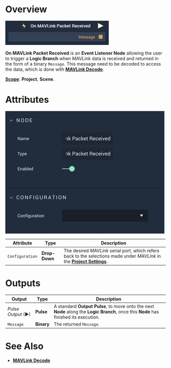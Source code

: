 # Overview

![The On MAVlink Packet Received Node.](../../../../.gitbook/assets/onmavlinkpacketreceive.png)

**On MAVLink Packet Received**  is an **Event Listener Node** allowing the user to trigger a **Logic Branch** when *MAVLink* data  is received and returned in the form of a binary `Message`. This message need to be decoded to access the data, which is done with [**MAVLink Decode**](../mavlink-decode.md).

[**Scope**](../../overview.md#scopes): **Project**, **Scene**.

# Attributes

![The On MAVLink Packet Received Node Attributes.](../../../../.gitbook/assets/onmavlinkpacketreceivedatts.png)

|Attribute|Type|Description|
|---|---|---|
|`Configuration`|**Drop-Down**|The desired *MAVLink* serial port, which refers back to the selections made under *MAVLink* in the [**Project Settings**](../../../modules/project-settings.md).| 


# Outputs

|Output|Type|Description|
|---|---|---|
|*Pulse Output* (►)|**Pulse**|A standard **Output Pulse**, to move onto the next **Node** along the **Logic Branch**, once this **Node** has finished its execution.|
|`Message`|**Binary**|The returned `Message`.|


# See Also

* [**MAVLink Decode**](../mavlink-decode.md)